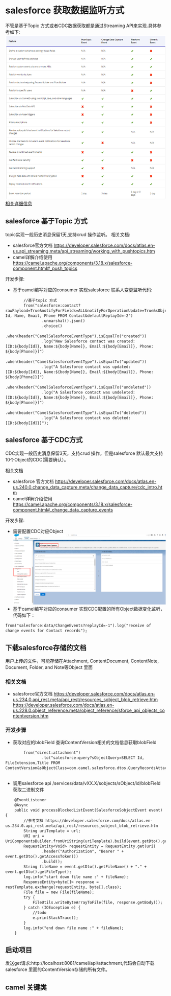 # salesforce 获取数据监听方式

不管是基于Topic 方式或者CDC数据获取都是通过Streaming API来实现.具体参考如下:
![具体参考如下](./asserts/stream%20api.png)[相关详细信息](https://developer.salesforce.com/docs/atlas.en-us.api_streaming.meta/api_streaming/event_comparison.htm)

## salesforce 基于Topic 方式

topic实现一般历史消息保留1天,支持crud 操作监听。
相关文档:
- salesforce官方文档
https://developer.salesforce.com/docs/atlas.en-us.api_streaming.meta/api_streaming/working_with_pushtopics.htm
- camel详解介绍使用
https://camel.apache.org/components/3.18.x/salesforce-component.html#_push_topics


开发步骤:
- 基于camel编写对应的consumer
实现salesforce 联系人变更监听代码:
```
        //基于topic 方式
        from("salesforce:contact?rawPayload=True&notifyForFields=ALL&notifyForOperationUpdate=True&sObjectName=Contact&sObjectClass=Contact&updateTopic=true&sObjectQuery=SELECT Id, Name, Email, Phone FROM Contact&defaultReplayId=-2")
                .unmarshal().json()
                .choice()
                .when(header("CamelSalesforceEventType").isEqualTo("created"))
                .log("New Salesforce contact was created: [ID:${body[Id]}, Name:${body[Name]}, Email:${body[Email]}, Phone: ${body[Phone]}]")
                .when(header("CamelSalesforceEventType").isEqualTo("updated"))
                .log("A Salesforce contact was updated: [ID:${body[Id]}, Name:${body[Name]}, Email:${body[Email]}, Phone: ${body[Phone]}]")
                .when(header("CamelSalesforceEventType").isEqualTo("undeleted"))
                .log("A Salesforce contact was undeleted: [ID:${body[Id]}, Name:${body[Name]}, Email:${body[Email]}, Phone: ${body[Phone]}]")
                .when(header("CamelSalesforceEventType").isEqualTo("deleted"))
                .log("A Salesforce contact was deleted: [ID:${body[Id]}]");
```

## salesforce 基于CDC方式

CDC实现一般历史消息保留3天，支持crud 操作，但是salesforce 默认最大支持10个Object的CDC(需要确认）。

相关文档
- salesforce 官方文档
   https://developer.salesforce.com/docs/atlas.en-us.240.0.change_data_capture.meta/change_data_capture/cdc_intro.htm
- camel详解介绍使用
https://camel.apache.org/components/3.18.x/salesforce-component.html#_change_data_capture_events

开发步骤:
- 需要配置CDC对应Object
![img.png](./asserts/CDC_config.png)
- 基于camel编写对应的consumer
实现CDC配置的所有Object数据变化监听，代码如下：
```
from("salesforce:data/ChangeEvents?replayId=-1").log("receive of change events for Contact records");
```

## 下载salesforce存储的文档
用户上传的文件，可能存储在Attachment, ContentDocument, ContentNote, Document, Folder, and Note等Object 里面
### 相关文档
 - salesforce官方文档
https://developer.salesforce.com/docs/atlas.en-us.234.0.api_rest.meta/api_rest/resources_sobject_blob_retrieve.htm
https://developer.salesforce.com/docs/atlas.en-us.228.0.object_reference.meta/object_reference/sforce_api_objects_contentversion.htm
### 开发步骤
 - 获取对应的blobField
查询ContentVersion相关的文档信息获取blobField
```
        from("direct:attachment")
                .to("salesforce:query?sObjectQuery=SELECT Id, FileExtension,Title FROM ContentVersion&sObjectClass=com.camel.salesforce.dtos.QueryRecordsAttachment")
 
```
 - 调用salesforce api /services/data/vXX.X/sobjects/sObject/id/blobField 获取二进制文件
```
    @EventListener
    @Async
    public void processBlockedListEvent(SalesforceSobjectEvent event) {
        //参考文档 https://developer.salesforce.com/docs/atlas.en-us.234.0.api_rest.meta/api_rest/resources_sobject_blob_retrieve.htm
        String uriTemplate = url;
        URI uri = UriComponentsBuilder.fromUriString(uriTemplate).build(event.getDto().getBlobField());
        RequestEntity<Void> requestEntity = RequestEntity.get(uri)
                .header("Authorization", "Bearer " + event.getDto().getAccessToken())
                .build();
        String fileName = event.getDto().getFileName() + "." + event.getDto().getFileType();
        log.info("start down file name :" + fileName);
        ResponseEntity<byte[]> response = restTemplate.exchange(requestEntity, byte[].class);
        File file = new File(fileName);
        try {
            FileUtils.writeByteArrayToFile(file, response.getBody());
        } catch (IOException e) {
            //todo
            e.printStackTrace();
        }
        log.info("end down file name :" + fileName);
    }
```

## 启动项目
发送get请求:http://localhost:8081/camel/api/attachment,代码会自动下载salesforce 里面的ContentVersion存储的所有文件。


## camel 关键类
